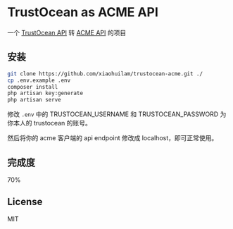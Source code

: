 # TrustOcean as ACME API

一个 [TrustOcean API](https://api.trustocean.com/?from=github-trustocean-acme) 转 [ACME API](https://tools.ietf.org/html/draft-ietf-acme-acme-09) 的项目

## 安装

```bash
git clone https://github.com/xiaohuilam/trustocean-acme.git ./
cp .env.example .env
composer install
php artisan key:generate
php artisan serve
```
修改 `.env` 中的 TRUSTOCEAN_USERNAME 和 TRUSTOCEAN_PASSWORD 为你本人的 trustocean 的账号。

然后将你的 acme 客户端的 api endpoint 修改成 localhost，即可正常使用。

## 完成度
70%

## License
MIT
